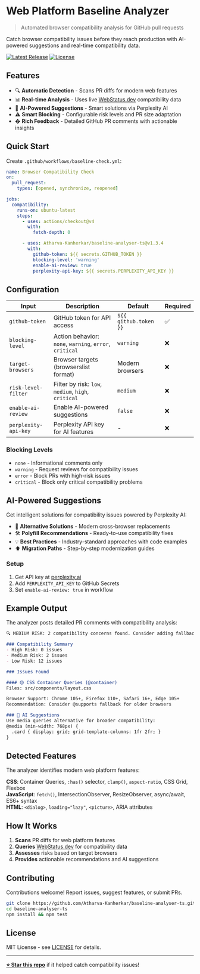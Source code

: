 # Web Platform Baseline Analyzer

> Automated browser compatibility analysis for GitHub pull requests

Catch browser compatibility issues before they reach production with AI-powered suggestions and real-time compatibility data.

[![Latest Release](https://img.shields.io/github/v/release/Atharva-Kanherkar/baseline-analyser-ts)](https://github.com/Atharva-Kanherkar/baseline-analyser-ts/releases)
[![License](https://img.shields.io/github/license/Atharva-Kanherkar/baseline-analyser-ts)](LICENSE)

## Features

- 🔍 **Automatic Detection** - Scans PR diffs for modern web features
- 📊 **Real-time Analysis** - Uses live [WebStatus.dev](https://webstatus.dev/) compatibility data  
- 🤖 **AI-Powered Suggestions** - Smart solutions via Perplexity AI
- ⚠️ **Smart Blocking** - Configurable risk levels and PR size adaptation
- � **Rich Feedback** - Detailed GitHub PR comments with actionable insights

## Quick Start

Create `.github/workflows/baseline-check.yml`:

```yaml
name: Browser Compatibility Check
on:
  pull_request:
    types: [opened, synchronize, reopened]

jobs:
  compatibility:
    runs-on: ubuntu-latest
    steps:
      - uses: actions/checkout@v4
        with:
          fetch-depth: 0

      - uses: Atharva-Kanherkar/baseline-analyser-ts@v1.3.4
        with:
          github-token: ${{ secrets.GITHUB_TOKEN }}
          blocking-level: 'warning'
          enable-ai-review: true
          perplexity-api-key: ${{ secrets.PERPLEXITY_API_KEY }}
```

## Configuration

| Input | Description | Default | Required |
|-------|-------------|---------|----------|
| `github-token` | GitHub token for API access | `${{ github.token }}` | ✅ |
| `blocking-level` | Action behavior: `none`, `warning`, `error`, `critical` | `warning` | ❌ |
| `target-browsers` | Browser targets (browserslist format) | Modern browsers | ❌ |
| `risk-level-filter` | Filter by risk: `low`, `medium`, `high`, `critical` | `medium` | ❌ |
| `enable-ai-review` | Enable AI-powered suggestions | `false` | ❌ |
| `perplexity-api-key` | Perplexity API key for AI features | - | ❌ |

### Blocking Levels

- `none` - Informational comments only
- `warning` - Request reviews for compatibility issues  
- `error` - Block PRs with high-risk issues
- `critical` - Block only critical compatibility problems

## AI-Powered Suggestions

Get intelligent solutions for compatibility issues powered by Perplexity AI:

- 🔄 **Alternative Solutions** - Modern cross-browser replacements
- 🛠️ **Polyfill Recommendations** - Ready-to-use compatibility fixes
- 💡 **Best Practices** - Industry-standard approaches with code examples
- ⬆️ **Migration Paths** - Step-by-step modernization guides

### Setup

1. Get API key at [perplexity.ai](https://perplexity.ai)
2. Add `PERPLEXITY_API_KEY` to GitHub Secrets
3. Set `enable-ai-review: true` in workflow

## Example Output

The analyzer posts detailed PR comments with compatibility analysis:

```markdown
🔍 MEDIUM RISK: 2 compatibility concerns found. Consider adding fallbacks.

### Compatibility Summary
- High Risk: 0 issues
- Medium Risk: 2 issues  
- Low Risk: 12 issues

### Issues Found

#### 🟡 CSS Container Queries (@container)
Files: src/components/layout.css

Browser Support: Chrome 105+, Firefox 110+, Safari 16+, Edge 105+
Recommendation: Consider @supports fallback for older browsers

### 🤖 AI Suggestions
Use media queries alternative for broader compatibility:
@media (min-width: 768px) {
  .card { display: grid; grid-template-columns: 1fr 2fr; }
}
```

## Detected Features

The analyzer identifies modern web platform features:

**CSS**: Container Queries, `:has()` selector, `clamp()`, `aspect-ratio`, CSS Grid, Flexbox  
**JavaScript**: `fetch()`, IntersectionObserver, ResizeObserver, async/await, ES6+ syntax  
**HTML**: `<dialog>`, `loading="lazy"`, `<picture>`, ARIA attributes

## How It Works

1. **Scans** PR diffs for web platform features  
2. **Queries** [WebStatus.dev](https://webstatus.dev/) for compatibility data
3. **Assesses** risks based on target browsers
4. **Provides** actionable recommendations and AI suggestions

## Contributing

Contributions welcome! Report issues, suggest features, or submit PRs.

```bash
git clone https://github.com/Atharva-Kanherkar/baseline-analyser-ts.git
cd baseline-analyser-ts
npm install && npm test
```

## License

MIT License - see [LICENSE](LICENSE) for details.

---

**[⭐ Star this repo](https://github.com/Atharva-Kanherkar/baseline-analyser-ts)** if it helped catch compatibility issues!
